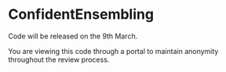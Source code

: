 # ConfidentEnsembling

Code will be released on the 9th March.

You are viewing this code through a portal to maintain anonymity throughout the review process.
